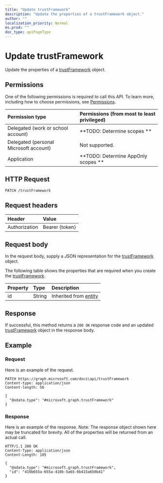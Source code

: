 ```yaml
---
title: "Update trustFramework"
description: "Update the properties of a trustFramework object."
author: ""
localization_priority: Normal
ms.prod: ""
doc_type: apiPageType
---
```


# Update trustFramework

Update the properties of a [trustFramework](../resources/trustframework.md) object.

## Permissions
One of the following permissions is required to call this API. To learn more, including how to choose permissions, see [Permissions](/concepts/permissions-reference.md).

|Permission type|Permissions (from most to least privileged)|
|:---|:---|
|Delegated (work or school account)|**TODO: Determine scopes **|
|Delegated (personal Microsoft account)|Not supported.|
|Application|**TODO: Determine AppOnly scopes **|

## HTTP Request
<!-- {
  "blockType": "ignored"
}
-->
``` http
PATCH /trustFramework
```

## Request headers
|Header|Value|
|:---|:---|
|Authorization|Bearer {token}|

## Request body
In the request body, supply a JSON representation for the [trustFramework](../resources/trustFramework.md) object.

The following table shows the properties that are required when you create the [trustFramework](../resources/trustframework.md).

|Property|Type|Description|
|:---|:---|:---|
|id|String| Inherited from [entity](../resources/entity.md)|



## Response
If successful, this method returns a `200 OK` response code and an updated [trustFramework](../resources/trustframework.md) object in the response body.

## Example

### Request
Here is an example of the request.
<!-- {
  "blockType": "request",
  "name": "update_trustframework"
}
-->
``` http
PATCH https://graph.microsoft.com/docs\api/trustFramework
Content-type: application/json
Content-length: 56

{
  "@odata.type": "#microsoft.graph.trustFramework"
}
```

### Response
Here is an example of the response. Note: The response object shown here may be truncated for brevity. All of the properties will be returned from an actual call.
<!-- {
  "blockType": "response",
  "truncated": true
}
-->
``` http
HTTP/1.1 200 OK
Content-Type: application/json
Content-Length: 105

{
  "@odata.type": "#microsoft.graph.trustFramework",
  "id": "410b655a-655a-410b-5a65-0b415a650b41"
}
```

